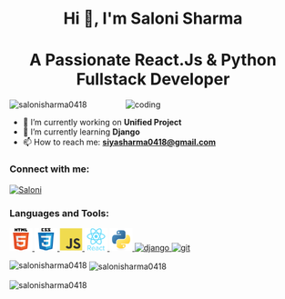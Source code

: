 <h1 align="center"> Hi 👋, I'm Saloni Sharma </h1>
<h1 align="center">A Passionate React.Js & Python Fullstack Developer </h1>
<img align="right" alt="coding" width="300" src="https://user-images.githubusercontent.com/74038190/221352975-94759904-aa4c-4032-a8ab-b546efb9c478.gif">
<p align="left"> <img src="https://komarev.com/ghpvc/?username=salonisharma0418&label=Profile%20views&color=0e75b6&style=flat" alt="salonisharma0418" /> </p>

- 🔭 I’m currently working on **Unified Project**
- 🌱 I’m currently learning **Django**
- 📫 How to reach me: **siyasharma0418@gmail.com**
<!-- - 👯 I’m looking to collaborate on ... -->
<!-- - 🤔 I’m looking for help with ... -->
<!-- - 💬 Ask me about ... -->

<!-- - 😄 Pronouns: ...
- ⚡ Fun fact: ... -->

<h3 align="left">Connect with me:</h3>
<p align="left">
<a href="https://www.linkedin.com/in/saloni-sharma-ba7b462bb" target="blank"><img align="center" src="https://raw.githubusercontent.com/rahuldkjain/github-profile-readme-generator/master/src/images/icons/Social/linked-in-alt.svg" alt="Saloni" height="30" width="40" /></a>
</p>

<h3 align="left">Languages and Tools:</h3>
<p align="left">
</a> <a href="https://www.w3.org/html/" target="_blank" rel="noreferrer"> <img src="https://raw.githubusercontent.com/devicons/devicon/master/icons/html5/html5-original-wordmark.svg" alt="html5" width="40" height="40"/> </a>
<a href="https://www.w3schools.com/css/" target="_blank" rel="noreferrer"> <img src="https://raw.githubusercontent.com/devicons/devicon/master/icons/css3/css3-original-wordmark.svg" alt="css3" width="40" height="40"/> </a>
<a href="https://developer.mozilla.org/en-US/docs/Web/JavaScript" target="_blank" rel="noreferrer"> <img src="https://raw.githubusercontent.com/devicons/devicon/master/icons/javascript/javascript-original.svg" alt="javascript" width="40" height="40"/> </a>
<a href="https://reactjs.org/" target="_blank" rel="noreferrer"> <img src="https://raw.githubusercontent.com/devicons/devicon/master/icons/react/react-original-wordmark.svg" alt="react" width="40" height="40"/> </a>
<a href="https://www.python.org" target="_blank" rel="noreferrer"> <img src="https://raw.githubusercontent.com/devicons/devicon/master/icons/python/python-original.svg" alt="python" width="40" height="40"/> </a>
 <a href="https://www.djangoproject.com/" target="_blank" rel="noreferrer"> <img src="https://cdn.worldvectorlogo.com/logos/django.svg" alt="django" width="40" height="40"/> </a> 
 <a href="https://git-scm.com/" target="_blank" rel="noreferrer"> <img src="https://www.vectorlogo.zone/logos/git-scm/git-scm-icon.svg" alt="git" width="40" height="40"/></a>
</p>

 <p><img align="left" src="https://github-readme-stats.vercel.app/api/top-langs?username=salonisharma0418&show_icons=true&locale=en&layout=compact" alt="salonisharma0418" /></p>

<p>&nbsp;<img align="center" src="https://github-readme-stats.vercel.app/api?username=salonisharma0418&show_icons=true&locale=en" alt="salonisharma0418" /></p>

<p><img align="center" src="https://github-readme-streak-stats.herokuapp.com/?user=salonisharma0418&" alt="salonisharma0418" /></p>